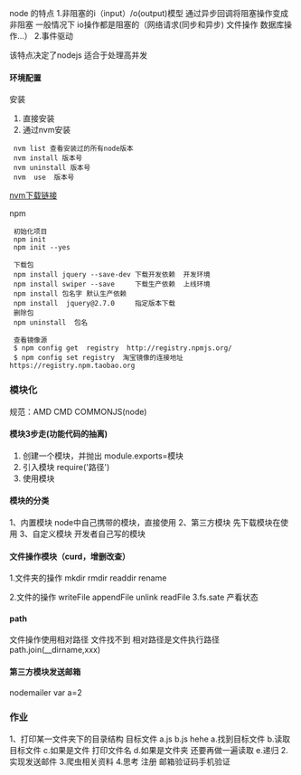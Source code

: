 node 的特点
1.非阻塞的i（input）/o(output)模型
通过异步回调将阻塞操作变成非阻塞
一般情况下 io操作都是阻塞的（网络请求(同步和异步) 文件操作 数据库操作...）
2.事件驱动

该特点决定了nodejs 适合于处理高并发

#### 环境配置
安装
  1. 直接安装
  2. 通过nvm安装
  ```
   nvm list 查看安装过的所有node版本
   nvm install 版本号  
   nvm uninstall 版本号
   nvm  use  版本号
  ``` 
  [nvm下载链接](https://github.com/coreybutler/nvm-windows/releases) 

npm 
  ```
   初始化项目
   npm init  
   npm init --yes

   下载包
   npm install jquery --save-dev 下载开发依赖  开发环境
   npm install swiper --save     下载生产依赖  上线环境
   npm install 包名字 默认生产依赖
   npm install  jquery@2.7.0     指定版本下载
   删除包
   npm uninstall  包名

   查看镜像源
   $ npm config get  registry  http://registry.npmjs.org/
   $ npm config set registry  淘宝镜像的连接地址 https://registry.npm.taobao.org
  ```

### 模块化
规范：AMD  CMD  COMMONJS(node)

#### 模块3步走(功能代码的抽离)
1. 创建一个模块，并抛出  module.exports=模块
2. 引入模块 require('路径')
3. 使用模块

#### 模块的分类
1、内置模块  node中自己携带的模块，直接使用
2、第三方模块 先下载模块在使用
3、自定义模块 开发者自己写的模块

#### 文件操作模块（curd，增删改查）

1.文件夹的操作
  mkdir  rmdir readdir rename
  
2.文件的操作
  writeFile appendFile unlink  readFile
3.fs.sate 产看状态

#### path 
文件操作使用相对路径  文件找不到  相对路径是文件执行路径
path.join(__dirname,xxx)

#### 第三方模块发送邮箱
nodemailer 
var a=2
### 作业
1、打印某一文件夹下的目录结构
 目标文件 a.js  b.js  hehe 
 a.找到目标文件
 b.读取目标文件
 c.如果是文件 打印文件名
 d.如果是文件夹 还要再做一遍读取
 e.递归
2.实现发送邮件
3.爬虫相关资料
4.思考 注册 邮箱验证码手机验证